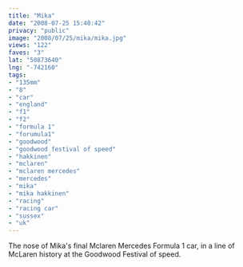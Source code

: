 ```yaml
---
title: "Mika"
date: "2008-07-25 15:40:42"
privacy: "public"
image: "2008/07/25/mika/mika.jpg"
views: "122"
faves: "3"
lat: "50873640"
lng: "-742160"
tags:
- "135mm"
- "8"
- "car"
- "england"
- "f1"
- "f2"
- "formula 1"
- "forumula1"
- "goodwood"
- "goodwood festival of speed"
- "hakkinen"
- "mclaren"
- "mclaren mercedes"
- "mercedes"
- "mika"
- "mika hakkinen"
- "racing"
- "racing car"
- "sussex"
- "uk"
---
```

The nose of Mika's final Mclaren Mercedes Formula 1 car, in a line of McLaren history at the Goodwood Festival of speed.<a href="/photos/2008/07/25/mika"></a>
